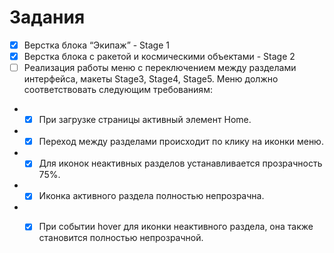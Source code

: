 # Задания
- [x] Верстка блока “Экипаж” - Stage 1
- [x] Верстка блока с ракетой и космическими объектами - Stage 2
- [ ] Реализация работы меню с переключением между разделами интерфейса, макеты Stage3, Stage4, Stage5. Меню должно соответствовать следующим требованиям:
- - [x] При загрузке страницы активный элемент Home.
- - [x] Переход между разделами происходит по клику на иконки меню.
- - [x] Для иконок неактивных разделов устанавливается прозрачность 75%.
- - [x] Иконка активного раздела полностью непрозрачна. 
- - [x] При событии hover для иконки неактивного раздела, она также становится полностью непрозрачной.

